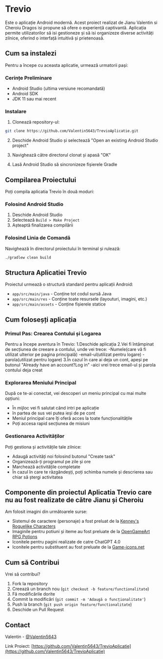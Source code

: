 # Trevio

Este o aplicație Android modernă. Acest proiect realizat de Jianu Valentin si Cheroiu Dragos isi propune să ofere o experiență captivantă. Aplicația permite utilizatorilor să isi gestioneze și să isi organizeze diverse activități zilnice, oferind o interfață intuitivă și prietenoasă.

## Cum sa instalezi

Pentru a începe cu aceasta aplicatie, urmează urmatorii pași:

### Cerințe Preliminare

- Android Studio (ultima versiune recomandată)
- Android SDK
- JDK 11 sau mai recent

### Instalare

1. Clonează repository-ul:
```bash
git clone https://github.com/Valentin5643/TrevioAplicatie.git
```

2. Deschide Android Studio și selectează "Open an existing Android Studio project"

3. Navighează către directorul clonat și apasă "OK"

4. Lasă Android Studio să sincronizeze fișierele Gradle

## Compilarea Proiectului

Poți compila aplicatia Trevio în două moduri:

### Folosind Android Studio

1. Deschide Android Studio
2. Selectează `Build > Make Project`
3. Așteaptă finalizarea compilării

### Folosind Linia de Comandă

Navighează în directorul proiectului în terminal și rulează:
```bash
./gradlew clean build
```

## Structura Aplicatiei Trevio

Proiectul urmează o structură standard pentru aplicații Android:
- `app/src/main/java` - Conține tot codul sursă Java
- `app/src/main/res` - Conține toate resursele (layouturi, imagini, etc.)
- `app/src/main/assets` - Conține fișierele statice


## Cum foloseșți aplicația

### Primul Pas: Crearea Contului și Logarea

Pentru a începe aventura în Trevio:
1.Deschide aplicația
2.Vei fi întâmpinat de secțiunea de creeare a contului, unde vei trece:
-Numele(care vă fi utilizat ulterior pe pagina principală)
-email-ul(utilizat pentru logare)
-parola(utilizat pentru logare)
3.În cazul în care ai deja un cont, apeși pe butonul "Already have an account?Log in"
-aici vrei trece email-ul și parola contului deja creat
 

### Explorarea Meniului Principal

După ce te-ai conectat, vei descoperi un meniu principal cu mai multe opțiuni:
- În mijloc vei fi salutat când intri pe aplicație
- în partea de sus vei putea ieși de pe cont
- Meniul principal care îți oferă acces la toate funcționalitățile
- Poți accesa rapid secțiunea de misiuni


### Gestionarea Activităților

Poți gestiona și activitățile tale zilnice:
- Adaugă activități noi folosind butonul "Create task"
- Organizează-ți programul pe zile și ore
- Marchează activitățile completate
- În cazul în care te răzgândeșți, poți schimba numele și descrierea sau chiar să ștergi activitatea

## Componente din proiectul Aplicatia Trevio care nu au fost realizate de către Jianu și Cheroiu

Am folosit imagini din următoarele surse:
- Sistemul de caractere (personaje) a fost preluat de la [Kenney's Roguelike Characters](https://kenney.nl/assets/roguelike-characters)
- Imaginile pentru potiuni și iteme au fost preluate de la [OpenGameArt RPG Potions](https://opengameart.org/content/rpg-potions-16x16) 
- Iconitele pentru pagini realizate de catre ChatGPT 4.0
- Iconitele pentru substituent au fost preluate de la [Game-icons.net](https://game-icons.net/) 

## Cum să Contribui

Vrei să contribui?
1. Fork la repository
2. Creează un branch nou (`git checkout -b feature/functionalitate`)
3. Fă modificările dorite
4. Commit la modificări (`git commit -m 'Adaugă o funcționalitate'`)
5. Push la branch (`git push origin feature/functionalitate`)
6. Deschide un Pull Request

## Contact

Valentin - [@Valentin5643](https://github.com/Valentin5643)

Link Proiect: [https://github.com/Valentin5643/TrevioAplicatie](https://github.com/Valentin5643/TrevioAplicatie)
